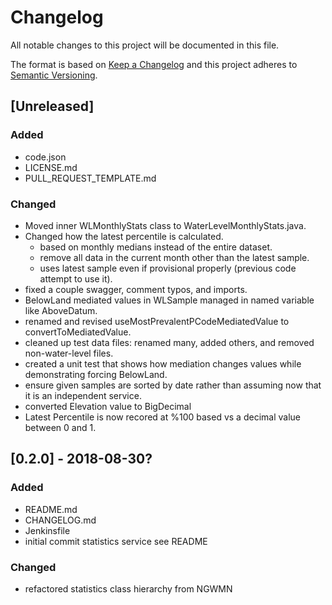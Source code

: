 # Changelog
All notable changes to this project will be documented in this file.

The format is based on [Keep a Changelog](http://keepachangelog.com/en/1.0.0/)
and this project adheres to [Semantic Versioning](http://semver.org/spec/v2.0.0.html).

## [Unreleased]
### Added
- code.json
- LICENSE.md
- PULL_REQUEST_TEMPLATE.md

### Changed
- Moved inner WLMonthlyStats class to WaterLevelMonthlyStats.java.
- Changed how the latest percentile is calculated.
    - based on monthly medians instead of the entire dataset.
    - remove all data in the current month other than the latest sample.
    - uses latest sample even if provisional properly (previous code attempt to use it).
- fixed a couple swagger, comment typos, and imports.
- BelowLand mediated values in WLSample managed in named variable like AboveDatum.
- renamed and revised useMostPrevalentPCodeMediatedValue to convertToMediatedValue.
- cleaned up test data files: renamed many, added others, and removed non-water-level files.
- created a unit test that shows how mediation changes values while demonstrating forcing BelowLand.
- ensure given samples are sorted by date rather than assuming now that it is an independent service.
- converted Elevation value to BigDecimal
- Latest Percentile is now recored at %100 based vs a decimal value between 0 and 1.

## [0.2.0] - 2018-08-30?
### Added
- README.md
- CHANGELOG.md
- Jenkinsfile
- initial commit statistics service see README

### Changed
- refactored statistics class hierarchy from NGWMN

